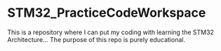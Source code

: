 # STM32_PracticeCodeWorkspace
This is a repository where I can put my coding with learning the STM32 Architecture... The purpose of this repo is purely educational. 
